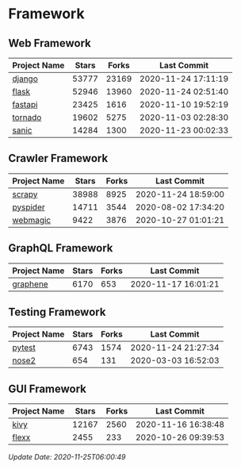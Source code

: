 # Framework

## Web Framework
| Project Name | Stars | Forks | Last Commit |
| ------------ | ----- | ----- | ----------- |
| [django](https://github.com/django/django) | 53777 | 23169 | 2020-11-24 17:11:19 |
| [flask](https://github.com/pallets/flask) | 52946 | 13960 | 2020-11-24 02:51:40 |
| [fastapi](https://github.com/tiangolo/fastapi) | 23425 | 1616 | 2020-11-10 19:52:19 |
| [tornado](https://github.com/tornadoweb/tornado) | 19602 | 5275 | 2020-11-03 02:28:30 |
| [sanic](https://github.com/huge-success/sanic) | 14284 | 1300 | 2020-11-23 00:02:33 |

## Crawler Framework
| Project Name | Stars | Forks | Last Commit |
| ------------ | ----- | ----- | ----------- |
| [scrapy](https://github.com/scrapy/scrapy) | 38988 | 8925 | 2020-11-24 18:59:00 |
| [pyspider](https://github.com/binux/pyspider) | 14711 | 3544 | 2020-08-02 17:34:20 |
| [webmagic](https://github.com/code4craft/webmagic) | 9422 | 3876 | 2020-10-27 01:01:21 |

## GraphQL Framework
| Project Name | Stars | Forks | Last Commit |
| ------------ | ----- | ----- | ----------- |
| [graphene](https://github.com/graphql-python/graphene) | 6170 | 653 | 2020-11-17 16:01:21 |

## Testing Framework
| Project Name | Stars | Forks | Last Commit |
| ------------ | ----- | ----- | ----------- |
| [pytest](https://github.com/pytest-dev/pytest) | 6743 | 1574 | 2020-11-24 21:27:34 |
| [nose2](https://github.com/nose-devs/nose2) | 654 | 131 | 2020-03-03 16:52:03 |

## GUI Framework
| Project Name | Stars | Forks | Last Commit |
| ------------ | ----- | ----- | ----------- |
| [kivy](https://github.com/kivy/kivy) | 12167 | 2560 | 2020-11-16 16:38:48 |
| [flexx](https://github.com/flexxui/flexx) | 2455 | 233 | 2020-10-26 09:39:53 |

*Update Date: 2020-11-25T06:00:49*